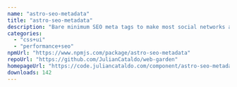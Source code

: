 ```yaml
---
name: "astro-seo-metadata"
title: "astro-seo-metadata"
description: "Bare minimum SEO meta tags to make most social networks and Google engine happy."
categories:
  - "css+ui"
  - "performance+seo"
npmUrl: "https://www.npmjs.com/package/astro-seo-metadata"
repoUrl: "https://github.com/JulianCataldo/web-garden"
homepageUrl: "https://code.juliancataldo.com/component/astro-seo-metadata"
downloads: 142
---
```

